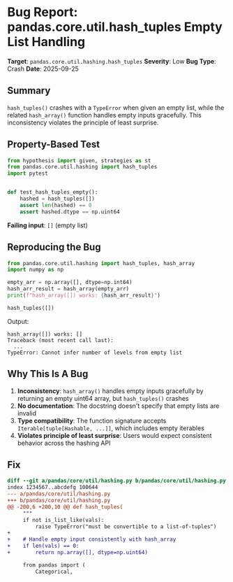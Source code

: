 # Bug Report: pandas.core.util.hash_tuples Empty List Handling

**Target**: `pandas.core.util.hashing.hash_tuples`
**Severity**: Low
**Bug Type**: Crash
**Date**: 2025-09-25

## Summary

`hash_tuples()` crashes with a `TypeError` when given an empty list, while the related `hash_array()` function handles empty inputs gracefully. This inconsistency violates the principle of least surprise.

## Property-Based Test

```python
from hypothesis import given, strategies as st
from pandas.core.util.hashing import hash_tuples
import pytest


def test_hash_tuples_empty():
    hashed = hash_tuples([])
    assert len(hashed) == 0
    assert hashed.dtype == np.uint64
```

**Failing input**: `[]` (empty list)

## Reproducing the Bug

```python
from pandas.core.util.hashing import hash_tuples, hash_array
import numpy as np

empty_arr = np.array([], dtype=np.int64)
hash_arr_result = hash_array(empty_arr)
print(f"hash_array([]) works: {hash_arr_result}")

hash_tuples([])
```

Output:
```
hash_array([]) works: []
Traceback (most recent call last):
  ...
TypeError: Cannot infer number of levels from empty list
```

## Why This Is A Bug

1. **Inconsistency**: `hash_array()` handles empty inputs gracefully by returning an empty uint64 array, but `hash_tuples()` crashes
2. **No documentation**: The docstring doesn't specify that empty lists are invalid
3. **Type compatibility**: The function signature accepts `Iterable[tuple[Hashable, ...]]`, which includes empty iterables
4. **Violates principle of least surprise**: Users would expect consistent behavior across the hashing API

## Fix

```diff
diff --git a/pandas/core/util/hashing.py b/pandas/core/util/hashing.py
index 1234567..abcdefg 100644
--- a/pandas/core/util/hashing.py
+++ b/pandas/core/util/hashing.py
@@ -200,6 +200,10 @@ def hash_tuples(
     """
     if not is_list_like(vals):
         raise TypeError("must be convertible to a list-of-tuples")
+
+    # Handle empty input consistently with hash_array
+    if len(vals) == 0:
+        return np.array([], dtype=np.uint64)

     from pandas import (
         Categorical,
```